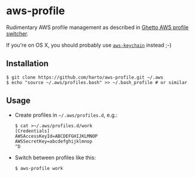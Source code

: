 # aws-profile

Rudimentary AWS profile management as described in [Ghetto AWS profile switcher](https://harto.org/blog/2015-02-22-ghetto-aws-profile-switcher/).

If you're on OS X, you should probably use [`aws-keychain`](https://github.com/pda/aws-keychain) instead ;-)


## Installation

    $ git clone https://github.com/harto/aws-profile.git ~/.aws
    $ echo "source ~/.aws/profiles.bash" >> ~/.bash_profile # or similar
    
    
## Usage

 - Create profiles in `~/.aws/profiles.d`, e.g.:
   ```
   $ cat >~/.aws/profiles.d/work
   [Credentials]
   AWSAccessKeyId=ABCDEFGHIJKLMNOP
   AWSSecretKey=abcdefghijklmnop
   ^D
   ```
   
 - Switch between profiles like this:
   ```
   $ aws-profile work
   ```
